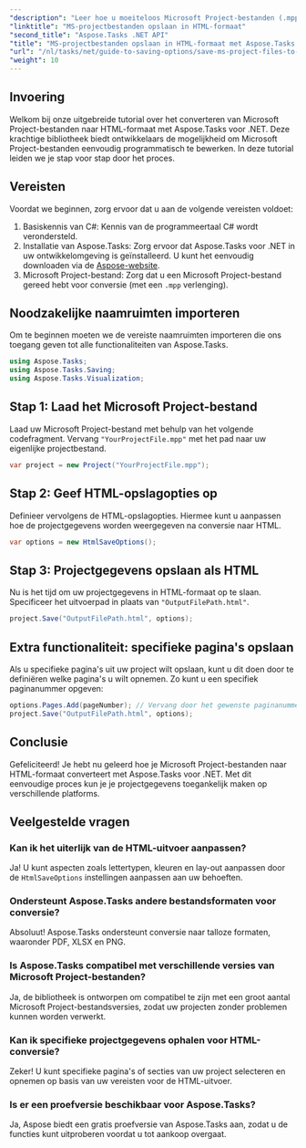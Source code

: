 ```yaml
---
"description": "Leer hoe u moeiteloos Microsoft Project-bestanden (.mpp) naar HTML-formaat converteert met Aspose.Tasks voor .NET. Deze uitgebreide tutorial biedt stapsgewijze instructies, inclusief het laden van projectbestanden, het aanpassen van HTML-uitvoer en het opslaan van specifieke pagina's."
"linktitle": "MS-projectbestanden opslaan in HTML-formaat"
"second_title": "Aspose.Tasks .NET API"
"title": "MS-projectbestanden opslaan in HTML-formaat met Aspose.Tasks voor .NET"
"url": "/nl/tasks/net/guide-to-saving-options/save-ms-project-files-to-html-format/"
"weight": 10
---
```


## Invoering

Welkom bij onze uitgebreide tutorial over het converteren van Microsoft Project-bestanden naar HTML-formaat met Aspose.Tasks voor .NET. Deze krachtige bibliotheek biedt ontwikkelaars de mogelijkheid om Microsoft Project-bestanden eenvoudig programmatisch te bewerken. In deze tutorial leiden we je stap voor stap door het proces.

## Vereisten

Voordat we beginnen, zorg ervoor dat u aan de volgende vereisten voldoet:

1. Basiskennis van C#: Kennis van de programmeertaal C# wordt verondersteld.
2. Installatie van Aspose.Tasks: Zorg ervoor dat Aspose.Tasks voor .NET in uw ontwikkelomgeving is geïnstalleerd. U kunt het eenvoudig downloaden via de [Aspose-website](https://www.aspose.com).
3. Microsoft Project-bestand: Zorg dat u een Microsoft Project-bestand gereed hebt voor conversie (met een `.mpp` verlenging).

## Noodzakelijke naamruimten importeren

Om te beginnen moeten we de vereiste naamruimten importeren die ons toegang geven tot alle functionaliteiten van Aspose.Tasks.

```csharp
using Aspose.Tasks;
using Aspose.Tasks.Saving;
using Aspose.Tasks.Visualization;
```

## Stap 1: Laad het Microsoft Project-bestand

Laad uw Microsoft Project-bestand met behulp van het volgende codefragment. Vervang `"YourProjectFile.mpp"` met het pad naar uw eigenlijke projectbestand.

```csharp
var project = new Project("YourProjectFile.mpp");
```

## Stap 2: Geef HTML-opslagopties op

Definieer vervolgens de HTML-opslagopties. Hiermee kunt u aanpassen hoe de projectgegevens worden weergegeven na conversie naar HTML.

```csharp
var options = new HtmlSaveOptions();
```

## Stap 3: Projectgegevens opslaan als HTML

Nu is het tijd om uw projectgegevens in HTML-formaat op te slaan. Specificeer het uitvoerpad in plaats van `"OutputFilePath.html"`.

```csharp
project.Save("OutputFilePath.html", options);
```

## Extra functionaliteit: specifieke pagina's opslaan

Als u specifieke pagina's uit uw project wilt opslaan, kunt u dit doen door te definiëren welke pagina's u wilt opnemen. Zo kunt u een specifiek paginanummer opgeven:

```csharp
options.Pages.Add(pageNumber); // Vervang door het gewenste paginanummer
project.Save("OutputFilePath.html", options);
```

## Conclusie

Gefeliciteerd! Je hebt nu geleerd hoe je Microsoft Project-bestanden naar HTML-formaat converteert met Aspose.Tasks voor .NET. Met dit eenvoudige proces kun je je projectgegevens toegankelijk maken op verschillende platforms.

## Veelgestelde vragen

### Kan ik het uiterlijk van de HTML-uitvoer aanpassen?
Ja! U kunt aspecten zoals lettertypen, kleuren en lay-out aanpassen door de `HtmlSaveOptions` instellingen aanpassen aan uw behoeften.

### Ondersteunt Aspose.Tasks andere bestandsformaten voor conversie?
Absoluut! Aspose.Tasks ondersteunt conversie naar talloze formaten, waaronder PDF, XLSX en PNG.

### Is Aspose.Tasks compatibel met verschillende versies van Microsoft Project-bestanden?
Ja, de bibliotheek is ontworpen om compatibel te zijn met een groot aantal Microsoft Project-bestandsversies, zodat uw projecten zonder problemen kunnen worden verwerkt.

### Kan ik specifieke projectgegevens ophalen voor HTML-conversie?
Zeker! U kunt specifieke pagina's of secties van uw project selecteren en opnemen op basis van uw vereisten voor de HTML-uitvoer.

### Is er een proefversie beschikbaar voor Aspose.Tasks?
Ja, Aspose biedt een gratis proefversie van Aspose.Tasks aan, zodat u de functies kunt uitproberen voordat u tot aankoop overgaat.